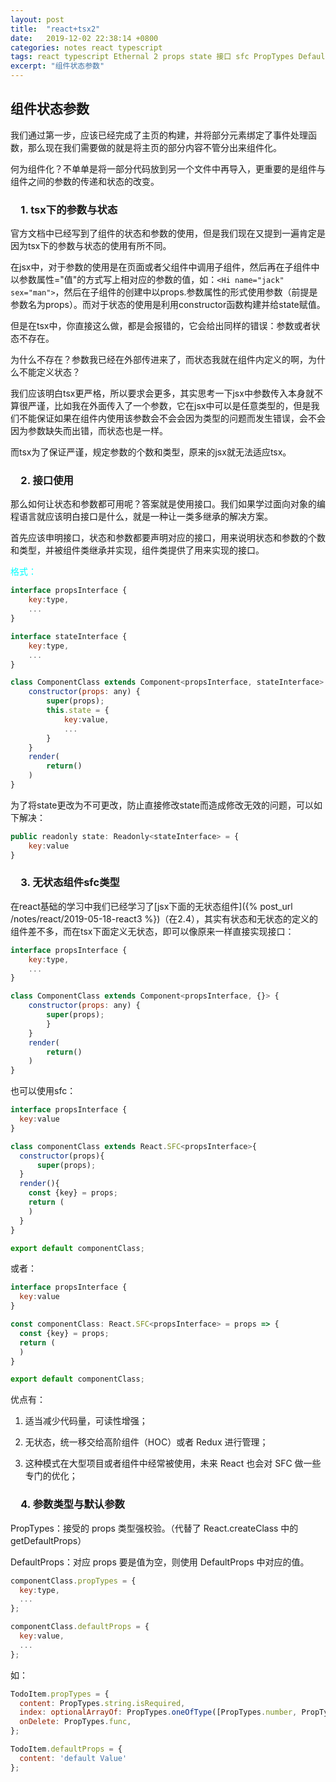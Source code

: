 ```yaml
---
layout: post
title:  "react+tsx2"
date:   2019-12-02 22:38:14 +0800
categories: notes react typescript
tags: react typescript Ethernal 2 props state 接口 sfc PropTypes DefaultProps
excerpt: "组件状态参数"
---
```


## 组件状态参数

我们通过第一步，应该已经完成了主页的构建，并将部分元素绑定了事件处理函数，那么现在我们需要做的就是将主页的部分内容不管分出来组件化。

何为组件化？不单单是将一部分代码放到另一个文件中再导入，更重要的是组件与组件之间的参数的传递和状态的改变。

### &emsp;1. tsx下的参数与状态

官方文档中已经写到了组件的状态和参数的使用，但是我们现在又提到一遍肯定是因为tsx下的参数与状态的使用有所不同。

在jsx中，对于参数的使用是在页面或者父组件中调用子组件，然后再在子组件中以参数属性="值"的方式写上相对应的参数的值，如：`<Hi name="jack" sex="man">`，然后在子组件的创建中以props.参数属性的形式使用参数（前提是参数名为props）。而对于状态的使用是利用constructor函数构建并给state赋值。

但是在tsx中，你直接这么做，都是会报错的，它会给出同样的错误：参数或者状态不存在。

为什么不存在？参数我已经在外部传进来了，而状态我就在组件内定义的啊，为什么不能定义状态？

我们应该明白tsx更严格，所以要求会更多，其实思考一下jsx中参数传入本身就不算很严谨，比如我在外面传入了一个参数，它在jsx中可以是任意类型的，但是我们不能保证如果在组件内使用该参数会不会会因为类型的问题而发生错误，会不会因为参数缺失而出错，而状态也是一样。

而tsx为了保证严谨，规定参数的个数和类型，原来的jsx就无法适应tsx。

### &emsp;2. 接口使用

那么如何让状态和参数都可用呢？答案就是使用接口。我们如果学过面向对象的编程语言就应该明白接口是什么，就是一种让一类多继承的解决方案。

首先应该申明接口，状态和参数都要声明对应的接口，用来说明状态和参数的个数和类型，并被组件类继承并实现，组件类提供了用来实现的接口。

<span style="color:aqua">格式：</span>

```javascript
interface propsInterface {
    key:type,
    ...
}

interface stateInterface {
    key:type,
    ...
}

class ComponentClass extends Component<propsInterface, stateInterface> {
    constructor(props: any) {
        super(props);
        this.state = {
            key:value,
            ...
        }
    }
    render(
        return()
    )
}
```

为了将state更改为不可更改，防止直接修改state而造成修改无效的问题，可以如下解决：

```javascript
public readonly state: Readonly<stateInterface> = {
    key:value
}
```

### &emsp;3. 无状态组件sfc类型

在react基础的学习中我们已经学习了[jsx下面的无状态组件]({% post_url /notes/react/2019-05-18-react3 %})（在2.4），其实有状态和无状态的定义的组件差不多，而在tsx下面定义无状态，即可以像原来一样直接实现接口：

```javascript
interface propsInterface {
    key:type,
    ...
}

class ComponentClass extends Component<propsInterface, {}> {
    constructor(props: any) {
        super(props);
        }
    }
    render(
        return()
    )
}
```

也可以使用sfc：

```javascript
interface propsInterface {
  key:value
}

class componentClass extends React.SFC<propsInterface>{
  constructor(props){
      super(props);
  }
  render(){
    const {key} = props;
    return (
    )
  }
}

export default componentClass;
```

或者：

```javascript
interface propsInterface {
  key:value
}

const componentClass: React.SFC<propsInterface> = props => {
  const {key} = props;
  return (
  )
}

export default componentClass;
```

优点有：

1. 适当减少代码量，可读性增强；

2. 无状态，统一移交给高阶组件（HOC）或者 Redux 进行管理；

3. 这种模式在大型项目或者组件中经常被使用，未来 React 也会对 SFC 做一些专门的优化；

### &emsp;4. 参数类型与默认参数

PropTypes：接受的 props 类型强校验。（代替了 React.createClass 中的 getDefaultProps）

DefaultProps：对应 props 要是值为空，则使用 DefaultProps 中对应的值。

```javascript
componentClass.propTypes = {
  key:type,
  ...
};

componentClass.defaultProps = {
  key:value,
  ...
};
```

如：

```javascript
TodoItem.propTypes = {
  content: PropTypes.string.isRequired,
  index: optionalArrayOf: PropTypes.oneOfType([PropTypes.number, PropTypes.string]),
  onDelete: PropTypes.func,
};

TodoItem.defaultProps = {
  content: 'default Value'
};
```
